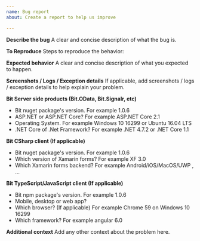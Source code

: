 ```yaml
---
name: Bug report
about: Create a report to help us improve

---
```


**Describe the bug**
A clear and concise description of what the bug is.

**To Reproduce**
Steps to reproduce the behavior:

**Expected behavior**
A clear and concise description of what you expected to happen.

**Screenshots / Logs / Exception details**
If applicable, add screenshots / logs / exception details to help explain your problem.

**Bit Server side products (Bit.OData, Bit.Signalr, etc)**
- Bit nuget package's version. For example 1.0.6
- ASP.NET or ASP.NET Core? For example ASP.NET Core 2.1
- Operating System. For example Windows 10 16299 or Ubuntu 16.04 LTS
- .NET Core of .Net Framework? For example .NET 4.7.2 or .NET Core 1.1

**Bit CSharp client (If applicable)**
- Bit nuget package's version. For example 1.0.6
- Which version of Xamarin forms? For example XF 3.0
- Which Xamarin forms backend? For example Android/iOS/MacOS/UWP , ...

**Bit TypeScript/JavaScript client (If applicable)**
- Bit npm package's version. For example 1.0.6
- Mobile, desktop or web app?
- Which browser? (If applicable) For example Chrome 59 on Windows 10 16299
- Which framework? For example angular 6.0

**Additional context**
Add any other context about the problem here.
